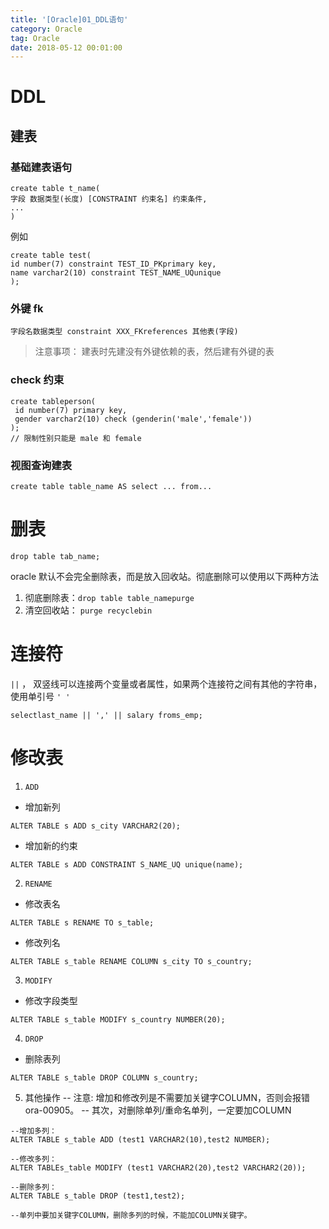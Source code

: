 ```yaml
---
title: '[Oracle]01_DDL语句'
category: Oracle
tag: Oracle
date: 2018-05-12 00:01:00
---
```



# DDL

## 建表

### 基础建表语句

```
create table t_name(
字段 数据类型(长度) [CONSTRAINT 约束名] 约束条件,
...
)
```

例如

```
create table test(
id number(7) constraint TEST_ID_PKprimary key,
name varchar2(10) constraint TEST_NAME_UQunique
);

```

### 外键 fk

```
字段名数据类型 constraint XXX_FKreferences 其他表(字段)
```
> 注意事项： 建表时先建没有外键依赖的表，然后建有外键的表


### check 约束
```
create tableperson(
 id number(7) primary key,
 gender varchar2(10) check (genderin('male','female'))
);
// 限制性别只能是 male 和 female

```

### 视图查询建表

```
create table table_name AS select ... from...
```

# 删表



```
drop table tab_name;

```
oracle 默认不会完全删除表，而是放入回收站。彻底删除可以使用以下两种方法

1. 彻底删除表：`drop table table_namepurge`
2. 清空回收站： `purge recyclebin`

# 连接符

`||` ， 双竖线可以连接两个变量或者属性，如果两个连接符之间有其他的字符串，使用单引号 `' '`
```
selectlast_name || ',' || salary froms_emp;

```



# 修改表


1. `ADD`
- 增加新列
```
ALTER TABLE s ADD s_city VARCHAR2(20);
```
- 增加新的约束
```
ALTER TABLE s ADD CONSTRAINT S_NAME_UQ unique(name);
```

2. `RENAME`
- 修改表名
```
ALTER TABLE s RENAME TO s_table;
```
- 修改列名
```
ALTER TABLE s_table RENAME COLUMN s_city TO s_country;
```
3. `MODIFY`
- 修改字段类型
```
ALTER TABLE s_table MODIFY s_country NUMBER(20);
```
4. `DROP`
- 删除表列
```
ALTER TABLE s_table DROP COLUMN s_country;
```
5. 其他操作
-- 注意: 增加和修改列是不需要加关键字COLUMN，否则会报错ora-00905。
-- 其次，对删除单列/重命名单列，一定要加COLUMN
```
--增加多列：
ALTER TABLE s_table ADD (test1 VARCHAR2(10),test2 NUMBER);

--修改多列：
ALTER TABLEs_table MODIFY (test1 VARCHAR2(20),test2 VARCHAR2(20));

--删除多列：
ALTER TABLE s_table DROP (test1,test2);

--单列中要加关键字COLUMN，删除多列的时候，不能加COLUMN关键字。
```
